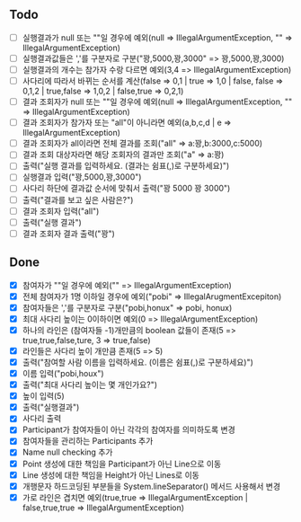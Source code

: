 ## Todo
- [ ] 실행결과가 null 또는 ""일 경우에 예외(null => IllegalArgumentException, "" => IllegalArgumentException)
- [ ] 실행결과값들은 ','를 구분자로 구분("꽝,5000,꽝,3000" => 꽝,5000,꽝,3000)
- [ ] 실행결과의 개수는 참가자 수랑 다르면 예외(3,4 => IllegalArgumentException)
- [ ] 사다리에 따라서 바뀌는 순서를 계산(false => 0,1 | true => 1,0 | false, false => 0,1,2 | true,false => 1,0,2 | false,true => 0,2,1)
- [ ] 결과 조회자가 null 또는 ""일 경우에 예외(null => IllegalArgumentException, "" => IllegalArgumentException)
- [ ] 결과 조회자가 참가자 또는 "all"이 아니라면 예외(a,b,c,d | e => IllegalArgumentException)
- [ ] 결과 조회자가 all이라면 전체 결과를 조회("all" => a:꽝,b:3000,c:5000)
- [ ] 결과 조회 대상자라면 해당 조회자의 결과만 조회("a" => a:꽝)
- [ ] 출력("실행 결과를 입력하세요. (결과는 쉼표(,)로 구분하세요)")
- [ ] 실행결과 입력("꽝,5000,꽝,3000")
- [ ] 사다리 하단에 결과값 순서에 맞춰서 출력("꽝 5000 꽝 3000")
- [ ] 출력("결과를 보고 싶은 사람은?")
- [ ] 결과 조회자 입력("all")
- [ ] 출력("실행 결과")
- [ ] 결과 조회자 결과 출력("꽝")

## Done
- [X] 참여자가 ""일 경우에 예외("" => IllegalArgumentException) 
- [X] 전체 참여자가 1명 이하일 경우에 예외("pobi" => IllegalArugmentExcepiton)
- [X] 참여자들은 ','를 구분자로 구분("pobi,honux" => pobi, honux)
- [X] 최대 사다리 높이는 0이하이면 예외(0 => IllegalArgumentException)
- [X] 하나의 라인은 (참여자들 -1)개만큼의 boolean 값들이 존재(5 => true,true,false,ture, 3 => true,false)
- [X] 라인들은 사다리 높이 개만큼 존재(5 => 5)
- [X] 출력("참여할 사람 이름을 입력하세요. (이름은 쉼표(,)로 구분하세요)")
- [X] 이름 입력("pobi,houx")
- [X] 출력("최대 사다리 높이는 몇 개인가요?")
- [X] 높이 입력(5)
- [X] 출력("실행결과")
- [X] 사다리 출력
- [X] Participant가 참여자들이 아닌 각각의 참여자를 의미하도록 변경
- [X] 참여자들을 관리하는 Participants 추가
- [X] Name null checking 추가
- [X] Point 생성에 대한 책임을 Participant가 아닌 Line으로 이동
- [X] Line 생성에 대한 책임을 Height가 아닌 Lines로 이동
- [X] 개행문자 하드코딩된 부분들을 System.lineSeparator() 메서드 사용해서 변경
- [X] 가로 라인은 겹치면 예외(true,true => IllegalArgumentException | false,true,true => IllegalArgumentException)

